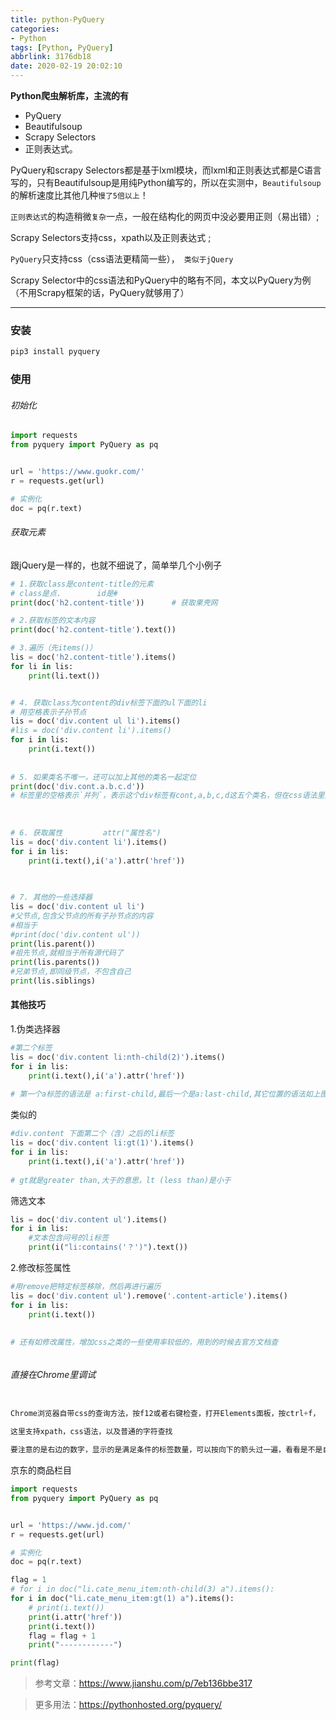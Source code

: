 ```yaml
---
title: python-PyQuery
categories:
- Python
tags: [Python, PyQuery]
abbrlink: 3176db18
date: 2020-02-19 20:02:10
---
```



  
**Python爬虫解析库，主流的有**

- PyQuery
- Beautifulsoup
- Scrapy Selectors
- 正则表达式。

PyQuery和scrapy Selectors都是基于lxml模块，而lxml和正则表达式都是C语言写的，只有Beautifulsoup是用纯Python编写的，所以在实测中，`Beautifulsoup` 的解析速度比其他几种`慢了5倍以上`！

`正则表达式`的构造稍微`复杂`一点，一般在结构化的网页中没必要用正则（易出错）;

Scrapy Selectors支持css，xpath以及正则表达式 ;

`PyQuery`只支持css（css语法更精简一些），` 类似于jQuery`

Scrapy Selector中的css语法和PyQuery中的略有不同，本文以PyQuery为例（不用Scrapy框架的话，PyQuery就够用了）



----


  
### 安装

```bash
pip3 install pyquery
```



### 使用

###### 初始化

```python
import requests
from pyquery import PyQuery as pq


url = 'https://www.guokr.com/'
r = requests.get(url)

# 实例化
doc = pq(r.text)

```



###### 获取元素

跟jQuery是一样的，也就不细说了，简单举几个小例子

```python
# 1.获取class是content-title的元素
# class是点.        id是#
print(doc('h2.content-title'))      # 获取果壳网

# 2.获取标签的文本内容
print(doc('h2.content-title').text())

# 3.遍历（先items()）
lis = doc('h2.content-title').items()
for li in lis:
    print(li.text())


# 4. 获取class为content的div标签下面的ul下面的li
# 用空格表示子孙节点
lis = doc('div.content ul li').items()
#lis = doc('div.content li').items()
for i in lis:
    print(i.text())
    
    
# 5. 如果类名不唯一，还可以加上其他的类名一起定位
print(doc('div.cont.a.b.c.d'))
# 标签里的空格表示`并列`，表示这个div标签有cont,a,b,c,d这五个类名，但在css语法里空格表示`嵌套`，所以我们要添加其他类名的时候`不能输入空格`，而是直接用`小数点`来添加其他类名
    
    
    
# 6. 获取属性         attr("属性名")
lis = doc('div.content li').items()
for i in lis:
    print(i.text(),i('a').attr('href'))

    
    
# 7. 其他的一些选择器
lis = doc('div.content ul li')
#父节点,包含父节点的所有子孙节点的内容
#相当于
#print(doc('div.content ul'))
print(lis.parent())
#祖先节点,就相当于所有源代码了
print(lis.parents())
#兄弟节点,即同级节点，不包含自己
print(lis.siblings)

```



#### 其他技巧

1.伪类选择器

```python
#第二个标签
lis = doc('div.content li:nth-child(2)').items()
for i in lis:
    print(i.text(),i('a').attr('href'))
    
# 第一个a标签的语法是 a:first-child,最后一个是a:last-child,其它位置的语法如上图所示，第几个括号里就是几（当然第一个你也可以写成 li:nth-child(1))

```

类似的

```python
#div.content 下面第二个（含）之后的li标签
lis = doc('div.content li:gt(1)').items()
for i in lis:
    print(i.text(),i('a').attr('href'))
    
# gt就是greater than,大于的意思，lt (less than)是小于
```

筛选文本

```python
lis = doc('div.content ul').items()
for i in lis:
    #文本包含问号的li标签
    print(i("li:contains('？')").text())
```









2.修改标签属性

```python
#用remove把特定标签移除，然后再进行遍历
lis = doc('div.content ul').remove('.content-article').items()
for i in lis:
    print(i.text())
    
    
# 还有如修改属性，增加css之类的一些使用率较低的，用到的时候去官方文档查
```



###### 

###### 直接在Chrome里调试



```python

Chrome浏览器自带css的查询方法，按f12或者右键检查，打开Elements面板，按ctrl+f，

这里支持xpath，css语法，以及普通的字符查找

要注意的是右边的数字，显示的是满足条件的标签数量，可以按向下的箭头过一遍，看看是不是自己想要的信息。

```



京东的商品栏目

```python
import requests
from pyquery import PyQuery as pq


url = 'https://www.jd.com/'
r = requests.get(url)

# 实例化
doc = pq(r.text)

flag = 1
# for i in doc("li.cate_menu_item:nth-child(3) a").items():
for i in doc("li.cate_menu_item:gt(1) a").items():
    # print(i.text())
    print(i.attr('href'))
    print(i.text())
    flag = flag + 1
    print("------------")

print(flag)

```











> 参考文章：https://www.jianshu.com/p/7eb136bbe317

> 更多用法：https://pythonhosted.org/pyquery/

















